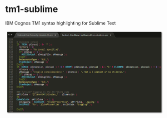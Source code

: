 # tm1-sublime
IBM Cognos TM1 syntax highlighting for Sublime Text

![screenshot](Other_Assets/2017-04-21_180956.png "TM1 syntax highlighting in Sublime Text")

